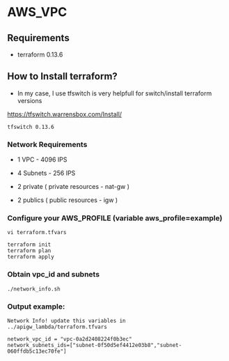 # AWS_VPC

## Requirements
- terraform 0.13.6

## How to Install terraform?
- In my case, I use tfswitch is very helpfull for switch/install terraform versions

https://tfswitch.warrensbox.com/Install/

```
tfswitch 0.13.6
```

### Network Requirements
- 1 VPC - 4096 IPS
- 4 Subnets - 256 IPS

- 2 private ( private resources - nat-gw )
- 2 publics ( public resources - igw )

### Configure your AWS_PROFILE (variable aws_profile=example)

```
vi terraform.tfvars
```

```
terraform init
terraform plan
terraform apply
```

### Obtain vpc_id and subnets
```
./network_info.sh
```

### Output example:
```
Network Info! update this variables in ../apigw_lambda/terraform.tfvars

network_vpc_id = "vpc-0a2d2408224f0b3ec"
network_subnets_ids=["subnet-0f50d5ef4412e03b8","subnet-060ffdb5c13ec70fe"]
```
